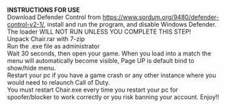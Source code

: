 __INSTRUCTIONS FOR USE__ </br>
Download Defender Control from https://www.sordum.org/9480/defender-control-v2-1/, install and run the program, and disable Windows Defender. The loader WILL NOT RUN UNLESS YOU COMPLETE THIS STEP! </br>
Unpack Chair.rar with 7-zip </br>
Run the .exe file as administrator </br>
Wait 30 seconds, then open your game. When you load into a match the menu will automatically become visible, Page UP is default bind to show/hide menu. </br>
Restart your pc if you have a game crash or any other instance where you would need to relaunch Call of Duty. </br>
You must restart Chair.exe every time you restart your pc for spoofer/blocker to work correctly or you risk banning your account.
Enjoy!!
